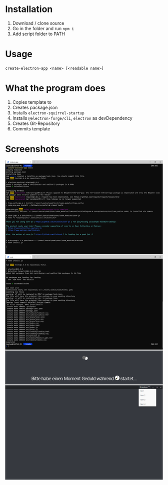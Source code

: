 # Installation
1. Download / clone source
2. Go in the folder and run `npm i`
3. Add script folder to PATH

# Usage
`create-electron-app <name> [<readable name>]`

# What the program does
1. Copies template to <name>
2. Creates package.json
3. Installs `electron-squirrel-startup`
4. Installs `@electron-forge/cli`, `electron` as devDependency
5. Creates Git-Repository
6. Commits template

# Screenshots
![Creating App 1](https://github.com/Git-J219/create-electron-app/blob/main/images/readme1.png)
![Creating App 2](https://github.com/Git-J219/create-electron-app/blob/main/images/readme2.png)
![App Template Loading](https://github.com/Git-J219/create-electron-app/blob/main/images/readme3.png)
![App Template Main Window](https://github.com/Git-J219/create-electron-app/blob/main/images/readme4.png)
